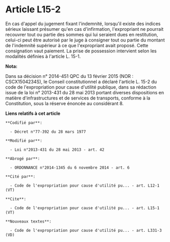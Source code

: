 # Article L15-2

En cas d'appel du jugement fixant l'indemnité, lorsqu'il existe des indices sérieux laissant présumer qu'en cas
d'infirmation, l'expropriant ne pourrait recouvrer tout ou partie des sommes qui lui seraient dues en restitution, celui-ci
peut être autorisé par le juge à consigner tout ou partie du montant de l'indemnité supérieur à ce que l'expropriant avait
proposé. Cette consignation vaut paiement. La prise de possession intervient selon les modalités définies à l'article L.
15-1.

**Nota:**

Dans sa décision n° 2014-451 QPC du 13 février 2015 (NOR : CSCX1504234S), le Conseil constitutionnel a déclaré l'article L.
15-2 du code de l'expropriation pour cause d'utilité publique, dans sa rédaction issue de la loi n° 2013-431 du 28 mai 2013
portant diverses dispositions en matière d'infrastructures et de services de transports, conforme à la Constitution, sous la
réserve énoncée au considérant 8.

**Liens relatifs à cet article**

	**Codifié par**:

	  - Décret n°77-392 du 28 mars 1977

	**Modifié par**:

	  - Loi n°2013-431 du 28 mai 2013 - art. 42

	**Abrogé par**:

	  - ORDONNANCE n°2014-1345 du 6 novembre 2014 - art. 6

	**Cité par**:

	  - Code de l'expropriation pour cause d'utilité pu... - art. L12-1 (VT)

	**Cite**:

	  - Code de l'expropriation pour cause d'utilité pu... - art. L15-1 (VT)

	**Nouveaux textes**:

	  - Code de l'expropriation pour cause d'utilité pu... - art. L331-3 (VD)
